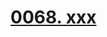 # [0068. xxx](https://github.com/Tdahuyou/react/tree/main/0068.%20xxx)

<!-- region:toc -->

<!-- endregion:toc -->
